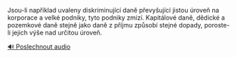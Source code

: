 
Jsou-li například uvaleny diskriminující daně převyšující jistou úroveň na korporace a velké podniky, tyto podniky zmizí. Kapitálové daně, dědické a pozemkové daně stejně jako daně z příjmu způsobí stejné dopady, poroste-li jejich výše nad určitou úroveň.

[🔊 Poslechnout audio](/data/7-paragraphs/audio/chapter_147/para_006-Jsou-li-napklad-uvaleny-diskriminujc-dan-pev.mp3)
